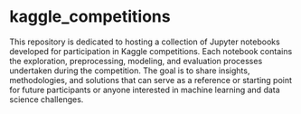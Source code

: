 # kaggle_competitions

This repository is dedicated to hosting a collection of Jupyter notebooks developed for participation in Kaggle competitions. Each notebook contains the exploration, preprocessing, modeling, and evaluation processes undertaken during the competition. The goal is to share insights, methodologies, and solutions that can serve as a reference or starting point for future participants or anyone interested in machine learning and data science challenges.

